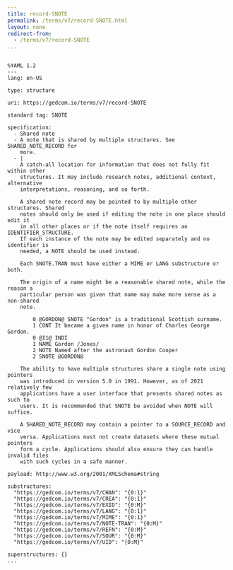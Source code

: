 ```yaml
---
title: record-SNOTE
permalink: /terms/v7/record-SNOTE.html
layout: none
redirect-from:
  - /terms/v7/record-SNOTE
...
```


```

%YAML 1.2
---
lang: en-US

type: structure

uri: https://gedcom.io/terms/v7/record-SNOTE

standard tag: SNOTE

specification:
  - Shared note
  - A note that is shared by multiple structures. See SHARED_NOTE_RECORD for
    more.
  - |
    A catch-all location for information that does not fully fit within other
    structures. It may include research notes, additional context, alternative
    interpretations, reasoning, and so forth.
    
    A shared note record may be pointed to by multiple other structures. Shared
    notes should only be used if editing the note in one place should edit it
    in all other places or if the note itself requires an IDENTIFIER_STRUCTURE.
    If each instance of the note may be edited separately and no identifier is
    needed, a NOTE should be used instead.
    
    Each SNOTE.TRAN must have either a MIME or LANG substructure or both.
    
    The origin of a name might be a reasonable shared note, while the reason a
    particular person was given that name may make more sense as a non-shared
    note.
    
        0 @GORDON@ SNOTE "Gordon" is a traditional Scottish surname.
        1 CONT It became a given name in honor of Charles George Gordon.
        0 @I1@ INDI
        1 NAME Gordon /Jones/
        2 NOTE Named after the astronaut Gordon Cooper
        2 SNOTE @GORDON@
    
    The ability to have multiple structures share a single note using pointers
    was introduced in version 5.0 in 1991. However, as of 2021 relatively few
    applications have a user interface that presents shared notes as such to
    users. It is recommended that SNOTE be avoided when NOTE will suffice.
    
    A SHARED_NOTE_RECORD may contain a pointer to a SOURCE_RECORD and vice
    versa. Applications must not create datasets where these mutual pointers
    form a cycle. Applications should also ensure they can handle invalid files
    with such cycles in a safe manner.

payload: http://www.w3.org/2001/XMLSchema#string

substructures:
  "https://gedcom.io/terms/v7/CHAN": "{0:1}"
  "https://gedcom.io/terms/v7/CREA": "{0:1}"
  "https://gedcom.io/terms/v7/EXID": "{0:M}"
  "https://gedcom.io/terms/v7/LANG": "{0:1}"
  "https://gedcom.io/terms/v7/MIME": "{0:1}"
  "https://gedcom.io/terms/v7/NOTE-TRAN": "{0:M}"
  "https://gedcom.io/terms/v7/REFN": "{0:M}"
  "https://gedcom.io/terms/v7/SOUR": "{0:M}"
  "https://gedcom.io/terms/v7/UID": "{0:M}"

superstructures: {}
...

```
